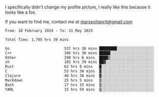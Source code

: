 I specifically didn't change my profile picture, I really like this because it looks like a fox.

If you want to find me, contact me at marsevilspirit@gmail.com

<!--START_SECTION:waka-->

```txt
From: 18 February 2024 - To: 31 May 2025

Total Time: 1,705 hrs 39 mins

Go                         537 hrs 36 mins ████████░░░░░░░░░░░░░░░░░   31.52 %
C++                        346 hrs 30 mins █████░░░░░░░░░░░░░░░░░░░░   20.32 %
Other                      290 hrs 6 mins  ████▒░░░░░░░░░░░░░░░░░░░░   17.01 %
sh                         183 hrs 39 mins ██▓░░░░░░░░░░░░░░░░░░░░░░   10.77 %
Rust                       62 hrs 8 mins   █░░░░░░░░░░░░░░░░░░░░░░░░   03.64 %
C                          53 hrs 34 mins  ▓░░░░░░░░░░░░░░░░░░░░░░░░   03.14 %
Clojure                    40 hrs 38 mins  ▓░░░░░░░░░░░░░░░░░░░░░░░░   02.38 %
Markdown                   25 hrs 5 mins   ▒░░░░░░░░░░░░░░░░░░░░░░░░   01.47 %
Bash                       17 hrs 15 mins  ▒░░░░░░░░░░░░░░░░░░░░░░░░   01.01 %
YAML                       15 hrs 59 mins  ▒░░░░░░░░░░░░░░░░░░░░░░░░   00.94 %
```

<!--END_SECTION:waka-->
